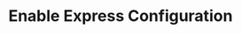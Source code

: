 ---
title: Enable Express Configuration
meta:
  - name: description
    content: Use this guide to enable Express Configuration for your Auth0-enabled OIDC OIN integration.
layout: Guides
sections:
 - main
---